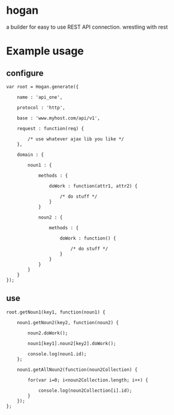hogan
=====

a builder for easy to use REST API connection. wrestling with rest




Example usage
=============

configure
---------



	var root = Hogan.generate({
		
		name : 'api_one',
		
		protocol : 'http',

		base : 'www.myhost.com/api/v1',
		
		request : function(req) {
		
			/* use whatever ajax lib you like */
		},
		
		domain : {
		
			noun1 : {
			
				methods : {
					
					doWork : function(attr1, attr2) {
					
						/* do stuff */
					}
				}
				
				noun2 : {
				
					methods : {
					
						doWork : function() {
						
							/* do stuff */
						}
					}
				}	
			}
		}
	});




use
---



	root.getNoun1(key1, function(noun1) {

		noun1.getNoun2(key2, function(noun2) {
		
			noun2.doWork();
			
			noun1[key1].noun2[key2].doWork();
			
			console.log(noun1.id);		
		};
		
		noun1.getAllNoun2(function(noun2Collection) {
		
			for(var i=0; i<noun2Collection.length; i++) {
			
				console.log(noun2Collection[i].id);
			}
		});
	};

